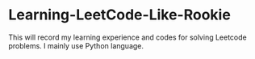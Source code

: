 # Learning-LeetCode-Like-Rookie
This will record my learning experience and codes for solving Leetcode problems. I mainly use Python language. 
